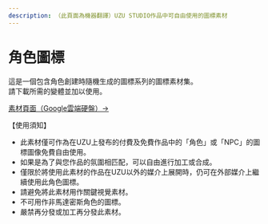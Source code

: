 ```yaml
---
description: （此頁面為機器翻譯）UZU STUDIO作品中可自由使用的圖標素材
---
```


# 角色圖標

這是一個包含角色創建時隨機生成的圖標系列的圖標素材集。\
請下載所需的變體並加以使用。

[素材頁面（Google雲端硬盤）→](https://drive.google.com/drive/folders/15Bw\_ejFrXiPR2HMJLVaVgUsOSzPibkE3?usp=sharing)

【使用須知】

* 此素材僅可作為在UZU上發布的付費及免費作品中的「角色」或「NPC」的圖標圖像免費自由使用。
* 如果是為了與您作品的氛圍相匹配，可以自由進行加工或合成。
* 僅限於將使用此素材的作品在UZU以外的媒介上展開時，仍可在外部媒介上繼續使用此角色圖標。
* 請避免將此素材用作關鍵視覺素材。
* 不可用作非馬達密斯角色的圖標。
* 嚴禁再分發或加工再分發此素材。
